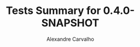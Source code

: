 ---
title: Tests Summary for 0.4.0-SNAPSHOT
author: Alexandre Carvalho
menu_title: 0.4.0-SNAPSHOT
category: surefire_reports
layout: iframe
iframe_url: /docs/0.4.0-SNAPSHOT/junit/test/index.html
order: 8
---